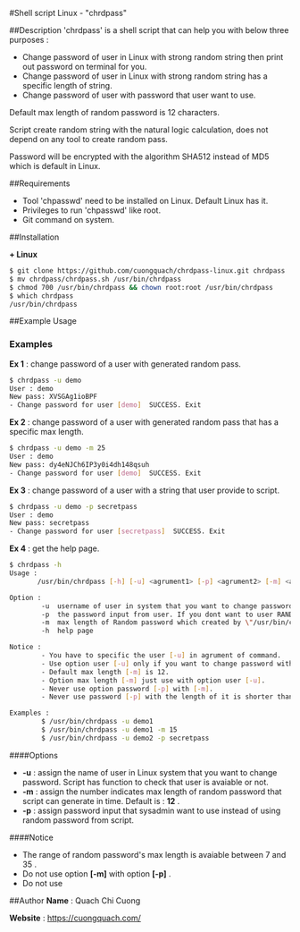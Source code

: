 #Shell script Linux - "chrdpass"

##Description
'chrdpass' is a shell script that can help you with below three purposes :

- Change password of user in Linux with strong random string then print out password on terminal for you.
- Change password of user in Linux with strong random string has a specific length of string.
- Change password of user with password that user want to use.

Default max length of random password is 12 characters.

Script create random string with the natural logic calculation, does not depend on any tool to create random pass.

Password will be encrypted with the algorithm SHA512 instead of MD5 which is default in Linux.


##Requirements

- Tool 'chpasswd' need to be installed on Linux. Default Linux has it.
- Privileges to run 'chpasswd' like root.
- Git command on system.

##Installation

**+ Linux**

```sh
$ git clone https://github.com/cuongquach/chrdpass-linux.git chrdpass
$ mv chrdpass/chrdpass.sh /usr/bin/chrdpass
$ chmod 700 /usr/bin/chrdpass && chown root:root /usr/bin/chrdpass
$ which chrdpass
/usr/bin/chrdpass
```

##Example Usage
### Examples
**Ex 1** : change password of a user with generated random pass.

```sh
$ chrdpass -u demo
User : demo
New pass: XVSGAg1ioBPF
- Change password for user [demo]  SUCCESS. Exit
```

**Ex 2** : change password of a user with generated random pass that has a specific max length.

```sh
$ chrdpass -u demo -m 25
User : demo
New pass: dy4eNJCh6IP3y0i4dh148qsuh
- Change password for user [demo]  SUCCESS. Exit
```


**Ex 3** : change password of a user with a string that user provide to script.

```sh
$ chrdpass -u demo -p secretpass
User : demo
New pass: secretpass
- Change password for user [secretpass]  SUCCESS. Exit
```

**Ex 4** : get the help page.

```sh
$ chrdpass -h
Usage : 
	   /usr/bin/chrdpass [-h] [-u] <agrument1> [-p] <agrument2> [-m] <agrument3>

Option :
        -u 	username of user in system that you want to change password.
        -p 	the password input from user. If you dont want to user RANDOM password which created by \"0\"
        -m 	max length of Random password which created by \"/usr/bin/chrdpass\"
        -h 	help page

Notice :
        - You have to specific the user [-u] in agrument of command.
        - Use option user [-u] only if you want to change password with RANDOM String.
        - Default max length [-m] is 12.
        - Option max length [-m] just use with option user [-u].
        - Never use option password [-p] with [-m].
        - Never use password [-p] with the length of it is shorter than 7 or greater than 35.

Examples : 
        $ /usr/bin/chrdpass -u demo1
        $ /usr/bin/chrdpass -u demo1 -m 15
        $ /usr/bin/chrdpass -u demo2 -p secretpass
```

 

####Options

- **-u** : assign the name of user in Linux system that you want to change password. Script has function to check that user is avaiable or not.
- **-m** : assign the number indicates max length of random password that script can generate in time. Default is : **12** .
- **-p** : assign password input that sysadmin want to use instead of using random password from script.

####Notice
- The range of random password's max length is avaiable between 7 and 35 .
- Do not use option **[-m]** with option **[-p]** .
- Do not use 

##Author
**Name** : Quach Chi Cuong

**Website** : https://cuongquach.com/
